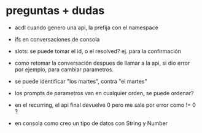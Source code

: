 # preguntas + dudas

* acdl cuando genero una api, la prefija con el namespace

* ifs en conversaciones de consola

* slots: se puede tomar el id, o el resolved? ej. para la confirmación

* como retomar la conversación despues de llamar a la api, si dio error por ejemplo, para cambiar parametros.

* se puede identificar "los martes", contra "el martes"

* los prompts de parametros van en cualquier orden, se puede ordenar?

* en el recurring, el api final devuelve 0 pero me sale por error como != 0 ?

* en consola como creo un tipo de datos con String y Number
